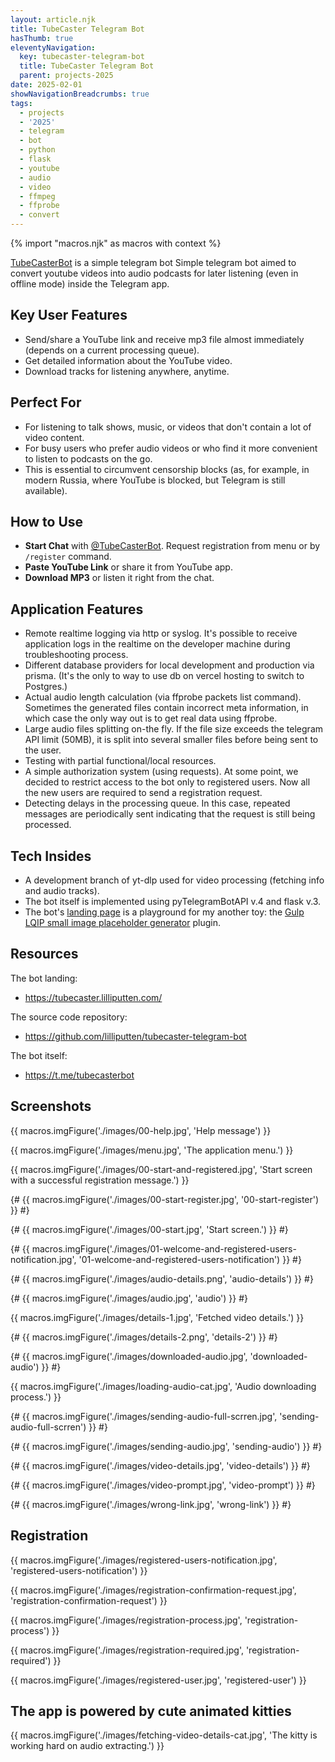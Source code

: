 ```yaml
---
layout: article.njk
title: TubeCaster Telegram Bot
hasThumb: true
eleventyNavigation:
  key: tubecaster-telegram-bot
  title: TubeCaster Telegram Bot
  parent: projects-2025
date: 2025-02-01
showNavigationBreadcrumbs: true
tags:
  - projects
  - '2025'
  - telegram
  - bot
  - python
  - flask
  - youtube
  - audio
  - video
  - ffmpeg
  - ffprobe
  - convert
---
```


<!--
@changed 2025.03.24, 22:16
-->

{% import "macros.njk" as macros with context %}

[TubeCasterBot](https://t.me/tubecasterbot) is a simple telegram bot Simple telegram bot aimed to convert youtube videos into audio podcasts for later listening (even in offline mode) inside the Telegram app.

## Key User Features

- Send/share a YouTube link and receive mp3 file almost immediately (depends on a current processing queue).
- Get detailed information about the YouTube video.
- Download tracks for listening anywhere, anytime.

## Perfect For

- For listening to talk shows, music, or videos that don't contain a lot of video content.
- For busy users who prefer audio videos or who find it more convenient to listen to podcasts on the go.
- This is essential to circumvent censorship blocks (as, for example, in modern Russia, where YouTube is blocked, but Telegram is still available).

## How to Use

- **Start Chat** with [@TubeCasterBot](https://t.me/tubecasterbot). Request registration from menu or by `/register` command.
- **Paste YouTube Link** or share it from YouTube app.
- **Download MP3** or listen it right from the chat.

## Application Features

- Remote realtime logging via http or syslog. It's possible to receive application logs in the realtime on the developer machine during troubleshooting process.
- Different database providers for local development and production via prisma. (It's the only to way to use db on vercel hosting to switch to Postgres.)
- Actual audio length calculation (via ffprobe packets list command). Sometimes the generated files contain incorrect meta information, in which case the only way out is to get real data using ffprobe.
- Large audio files splitting on-the fly. If the file size exceeds the telegram API limit (50MB), it is split into several smaller files before being sent to the user.
- Testing with partial functional/local resources.
- A simple authorization system (using requests). At some point, we decided to restrict access to the bot only to registered users. Now all the new users are required to send a registration request.
- Detecting delays in the processing queue. In this case, repeated messages are periodically sent indicating that the request is still being processed.

## Tech Insides

- A development branch of yt-dlp used for video processing (fetching info and audio tracks).
- The bot itself is implemented using pyTelegramBotAPI v.4 and flask v.3.
- The bot's [landing page](https://tubecaster.lilliputten.com/) is a playground for my another toy: the [Gulp LQIP small image placeholder generator](https://github.com/lilliputten/gulp-embed-lqip-as-background) plugin.

## Resources

The bot landing:

- https://tubecaster.lilliputten.com/

The source code repository:

- https://github.com/lilliputten/tubecaster-telegram-bot

The bot itself:

- https://t.me/tubecasterbot

## Screenshots

{{ macros.imgFigure('./images/00-help.jpg', 'Help message') }}

{{ macros.imgFigure('./images/menu.jpg', 'The application menu.') }}

{{ macros.imgFigure('./images/00-start-and-registered.jpg', 'Start screen with a successful registration message.') }}

{# {{ macros.imgFigure('./images/00-start-register.jpg', '00-start-register') }} #}

{# {{ macros.imgFigure('./images/00-start.jpg', 'Start screen.') }} #}

{# {{ macros.imgFigure('./images/01-welcome-and-registered-users-notification.jpg', '01-welcome-and-registered-users-notification') }} #}

{# {{ macros.imgFigure('./images/audio-details.png', 'audio-details') }} #}

{# {{ macros.imgFigure('./images/audio.jpg', 'audio') }} #}

{{ macros.imgFigure('./images/details-1.jpg', 'Fetched video details.') }}

{# {{ macros.imgFigure('./images/details-2.png', 'details-2') }} #}

{# {{ macros.imgFigure('./images/downloaded-audio.jpg', 'downloaded-audio') }} #}

{{ macros.imgFigure('./images/loading-audio-cat.jpg', 'Audio downloading process.') }}

{# {{ macros.imgFigure('./images/sending-audio-full-scrren.jpg', 'sending-audio-full-scrren') }} #}

{# {{ macros.imgFigure('./images/sending-audio.jpg', 'sending-audio') }} #}

{# {{ macros.imgFigure('./images/video-details.jpg', 'video-details') }} #}

{# {{ macros.imgFigure('./images/video-prompt.jpg', 'video-prompt') }} #}

{# {{ macros.imgFigure('./images/wrong-link.jpg', 'wrong-link') }} #}

## Registration

{{ macros.imgFigure('./images/registered-users-notification.jpg', 'registered-users-notification') }}

{{ macros.imgFigure('./images/registration-confirmation-request.jpg', 'registration-confirmation-request') }}

{{ macros.imgFigure('./images/registration-process.jpg', 'registration-process') }}

{{ macros.imgFigure('./images/registration-required.jpg', 'registration-required') }}

{{ macros.imgFigure('./images/registered-user.jpg', 'registered-user') }}

## The app is powered by cute animated kitties

{{ macros.imgFigure('./images/fetching-video-details-cat.jpg', 'The kitty is working hard on audio extracting.') }}
